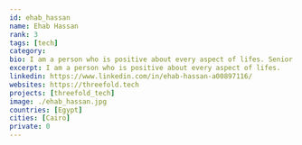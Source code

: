 ```yaml
---
id: ehab_hassan
name: Ehab Hassan
rank: 3
tags: [tech]
category:
bio: I am a person who is positive about every aspect of lifes. Senior Graphic Designer & Webdeveloper fell in love with Threefold I dream about a world where everyone can be happy.
excerpt: I am a person who is positive about every aspect of lifes.
linkedin: https://www.linkedin.com/in/ehab-hassan-a00897116/
websites: https://threefold.tech
projects: [threefold_tech]
image: ./ehab_hassan.jpg
countries: [Egypt]
cities: [Cairo]
private: 0
---
```

